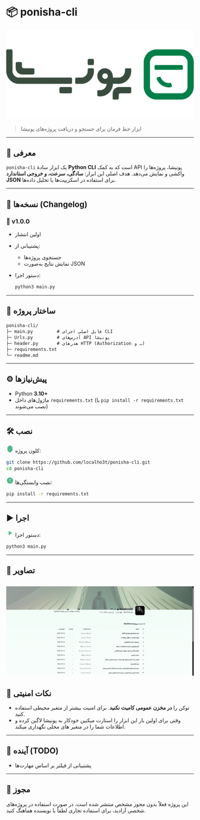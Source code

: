 # 📦 ponisha-cli

![کاور](src/logo.png)

> ابزار خط فرمان برای جستجو و دریافت پروژه‌های پونیشا

---

## 📝 معرفی

`ponisha-cli` یک ابزار سادهٔ **Python CLI** است که به کمک API پونیشا، پروژه‌ها را واکشی و نمایش می‌دهد.
هدف اصلی این ابزار: **سادگی، سرعت، و خروجی استاندارد JSON** برای استفاده در اسکریپت‌ها یا تحلیل داده‌ها.

---

## 🚀 نسخه‌ها (Changelog)

### 🔖 v1.0.0

* اولین انتشار
* پشتیبانی از:

  * جستجوی پروژه‌ها
  * نمایش نتایج به‌صورت JSON
* دستور اجرا:

  ```bash
  python3 main.py
  ```

---

## 📂 ساختار پروژه

```
ponisha-cli/
├─ main.py         # فایل اصلی اجرای CLI
├─ Urls.py         # آدرس‌های API پونیشا
├─ header.py       # هدرهای HTTP (Authorization و …)
├─ requirements.txt
└─ readme.md
```

---

## ⚙️ پیش‌نیازها

* Python **3.10+**
* ماژول‌های داخل `requirements.txt` (با `pip install -r requirements.txt` نصب می‌شوند)

---

## 🛠️ نصب

<svg xmlns="http://www.w3.org/2000/svg" width="20" height="20" fill="#4FB885" viewBox="0 0 24 24"><path d="M12 0l8 6v12l-8 6-8-6V6z"/></svg> کلون پروژه:

```bash
git clone https://github.com/localho3t/ponisha-cli.git
cd ponisha-cli
```

<svg xmlns="http://www.w3.org/2000/svg" width="20" height="20" fill="#4FB885" viewBox="0 0 24 24"><path d="M12 2a10 10 0 1010 10A10.011 10.011 0 0012 2zm1 15h-2v-2h2zm0-4h-2V7h2z"/></svg> نصب وابستگی‌ها:

```bash
pip install -r requirements.txt
```

---

## ▶️ اجرا

<svg xmlns="http://www.w3.org/2000/svg" width="20" height="20" fill="#4FB885" viewBox="0 0 24 24"><path d="M8 5v14l11-7z"/></svg> دستور اجرا:

```bash
python3 main.py
```

---

## 📸 تصاویر


![کاور](src/bg.png)
---

## 🔐 نکات امنیتی

* توکن را **در مخزن عمومی کامیت نکنید**. برای امنیت بیشتر از متغیر محیطی استفاده کنید.
* وقتی برای اولین بار این ابزار را استارت میکنین خودکار به پونیشا لاگین کرده و اطلاعات شما را در متغیر های محلی نگهداری میکند.

---

## 🧩 آینده (TODO)

* پشتیبانی از فیلتر بر اساس مهارت‌ها

---

## 📜 مجوز

این پروژه فعلاً بدون مجوز مشخص منتشر شده است. در صورت استفاده در پروژه‌های شخصی آزادید، برای استفاده تجاری لطفاً با نویسنده هماهنگ کنید.

